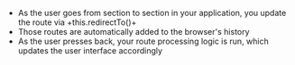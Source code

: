 - As the user goes from section to section in your application, you update the route via +this.redirectTo()+ 
- Those routes are automatically added to the browser's history
- As the user presses back, your route processing logic is run, which updates the user interface accordingly